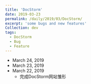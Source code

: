 ```yaml
---
title: 'DocStorm'
date: 2019-03-23
permalink: /daily/2019/03/DocStorm/
excerpt: 'some bugs and new features'
Collection: dev
tags:
  - DocStorm
  - Bug
  - Feature
---
```

- March 24, 2019
- March 23, 2019
- March 22, 2019
  - 完成DocStorm网站雏形

